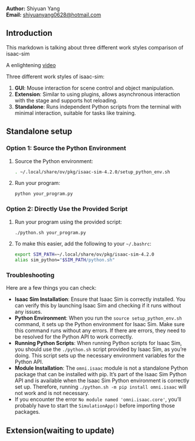 **Author:** Shiyuan Yang  
**Email:** shiyuanyang0628@hotmail.com  

## Introduction
This markdown is talking about three different work styles comparison of isaac-sim

A enlightening [video](https://bili2233.cn/tT2hplL)

Three different work styles of isaac-sim:
1. **GUI**: Mouse interaction for scene control and object manipulation.
2. **Extension**: Similar to using plugins, allows asynchronous interaction with the stage and supports hot reloading.
3. **Standalone**: Runs independent Python scripts from the terminal with minimal interaction, suitable for tasks like training.

## Standalone setup

### Option 1: Source the Python Environment
1. Source the Python environment:
    ```sh
    . ~/.local/share/ov/pkg/isaac-sim-4.2.0/setup_python_env.sh
    ```
2. Run your program:
    ```sh
    python your_program.py
    ```

### Option 2: Directly Use the Provided Script
1. Run your program using the provided script:
    ```sh
    ./python.sh your_program.py
    ```
2. To make this easier, add the following to your `~/.bashrc`:
    ```sh
    export SIM_PATH=~/.local/share/ov/pkg/isaac-sim-4.2.0
    alias sim_python="$SIM_PATH/python.sh"
    ```


### Troubleshooting

Here are a few things you can check:

- **Isaac Sim Installation**: Ensure that Isaac Sim is correctly installed. You can verify this by launching Isaac Sim and checking if it runs without any issues.
- **Python Environment**: When you run the `source setup_python_env.sh` command, it sets up the Python environment for Isaac Sim. Make sure this command runs without any errors. If there are errors, they need to be resolved for the Python API to work correctly.
- **Running Python Scripts**: When running Python scripts for Isaac Sim, you should use the `./python.sh` script provided by Isaac Sim, as you’re doing. This script sets up the necessary environment variables for the Python API.
- **Module Installation**: The `omni.isaac` module is not a standalone Python package that can be installed with pip. It’s part of the Isaac Sim Python API and is available when the Isaac Sim Python environment is correctly set up. Therefore, running `./python.sh -m pip install omni.isaac` will not work and is not necessary.
- If you encounter the error `No module named 'omni.isaac.core'`, you’ll probably have to start the `SimulationApp()` before importing those packages.

## Extension(waiting to update)
